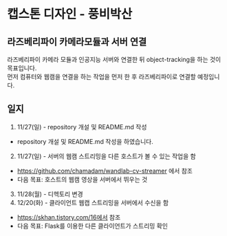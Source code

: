 # 캡스톤 디자인 - 풍비박산
## 라즈베리파이 카메라모듈과 서버 연결
라즈베리파이 카메라 모듈과 인공지능 서버와 연결한 뒤 object-tracking을 하는 것이 목표입니다.<br>
먼저 컴퓨터와 웹캠을 연결을 하는 작업을 먼저 한 후 라즈베리파이로 연결할 예정입니다.
## 일지
1. 11/27(일) - repository 개설 및 README.md 작성
- repository 개설 및 README.md 작성을 하였습니다.
2. 11/27(일) - 서버의 웹캠 스트리밍을 다른 호스트가 볼 수 있는 작업을 함
- https://github.com/chamadam/wandlab-cv-streamer 에서 참조
- 다음 목표: 호스트의 웹캠 영상을 서버에서 뛰우는 것
3. 11/28(월) - 디헥토리 변경
4. 12/20(화) - 클라이언트 웹캡 스트리밍을 서버에서 수신을 함
- https://skhan.tistory.com/16에서 참조
- 다음 목표: Flask를 이용한 다른 클라이언트가 스트리밍 확인